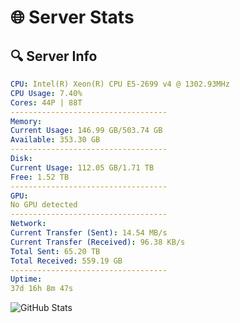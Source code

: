 # 🌐 Server Stats
## 🔍 Server Info
```yaml
CPU: Intel(R) Xeon(R) CPU E5-2699 v4 @ 1302.93MHz
CPU Usage: 7.40%
Cores: 44P | 88T
-----------------------------------
Memory:
Current Usage: 146.99 GB/503.74 GB
Available: 353.30 GB
-----------------------------------
Disk:
Current Usage: 112.05 GB/1.71 TB
Free: 1.52 TB
-----------------------------------
GPU:
No GPU detected
-----------------------------------
Network:
Current Transfer (Sent): 14.54 MB/s
Current Transfer (Received): 96.38 KB/s
Total Sent: 65.20 TB
Total Received: 559.19 GB
-----------------------------------
Uptime:
37d 16h 8m 47s
```
![GitHub Stats](https://img.shields.io/badge/Updated-2025-04-14_13:31:36-blue)